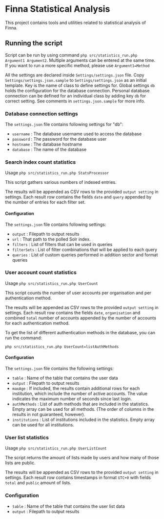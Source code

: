 # Finna Statistical Analysis

This project contains tools and utilities related to statistical analysis of
Finna.

## Running the script ##

Script can be run by using command `php src/statistics_run.php Argument1 Argument2`.
Multiple arguments can be entered at the same time.
If you want to run a more specific method, please use `Argument1=Method`

All the settings are declared inside `Settings/settings.json` file.
Copy `Settings/settings.json.sample` to `Settings/settings.json` as an initial template.
Key is the name of class to define settings for.
Global settings `db` holds the configuration for the database connection.
Personal database connection can be defined for an individual class by adding key `db` for correct setting.
See comments in `settings.json.sample` for more info.

### Database connection settings ###

The `settings.json` file contains following settings for "db":
  * `username` : The database username used to access the database
  * `password` : The password for the database user
  * `hostname` : The database hostname
  * `database` : The name of the database

### Search index count statistics ###

Usage `php src/statistics_run.php StatsProcessor`

This script gathers various numbers of indexed entries.

The results will be appended as CSV rows to the provided `output setting` in settings.
Each result row contains the fields `date` and `query` appended by the number
of entries for each filter set.

#### Configuration ####

The `settings.json` file contains following settings:
  * `output` : Filepath to output results
  * `url` : That path to the polled Solr index.
  * `filters` : List of filters that can be used in queries
  * `filterSets` : List of filter combinations that will be applied to each
    query
  * `queries` : List of custom queries performed in addition sector and format
    queries

### User account count statistics ###

Usage `php src/statistics_run.php UserCount`

This script counts the number of user accounts per organisation and per
authentication method.

The results will be appended as CSV rows to the provided `output setting` in settings.
Each result row contains the fields `date`, `organisation` and combined `total`
number of accounts appended by the number of accounts for each authentication
method.

To get the list of different authentication methods in the database, you can run
the command:

`php src/statistics_run.php UserCount=listAuthMethods`

#### Configuration ####

The `settings.json` file contains the following settings:

  * `table` : Name of the table that contains the user data
  * `output` : Filepath to output results
  * `maxAge` : If included, the results contain additional rows for each
    institution, which include the number of active accounts. The value
    indicates the maximum number of seconds since last login.
  * `authMethods` : List of auth methods that are included in the statistics.
    Empty array can be used for all methods. (The order of columns in the
    results in not guaranteed, however).
  * `institutions` : List of institutions included in the statistics. Empty
    array can be used for all institutions.

### User list statistics ###

Usage `php src/statistics_run.php UserListCount`

The script returns the amount of lists made by users and how many of those lists
are public.

The results will be appended as CSV rows to the provided `output setting` in settings.
Each result row contains timestamps in format `UTC+0` with fields `total` and
`public` amount of lists.

### Configuration ###

  * `table` : Name of the table that contains the user list data
  * `output` : Filepath to output results
